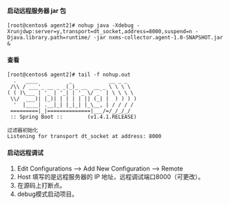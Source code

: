 

#### 启动远程服务器 jar 包

```
[root@centos6 agent2]# nohup java -Xdebug -Xrunjdwp:server=y,transport=dt_socket,address=8000,suspend=n -Djava.library.path=runtime/ -jar nxms-collector.agent-1.0-SNAPSHOT.jar &
```

#### 查看

```
[root@centos6 agent2]# tail -f nohup.out 
  .   ____          _            __ _ _
 /\\ / ___'_ __ _ _(_)_ __  __ _ \ \ \ \
( ( )\___ | '_ | '_| | '_ \/ _` | \ \ \ \
 \\/  ___)| |_)| | | | | || (_| |  ) ) ) )
  '  |____| .__|_| |_|_| |_\__, | / / / /
 =========|_|==============|___/=/_/_/_/
 :: Spring Boot ::        (v1.4.1.RELEASE)

过滤器初始化
Listening for transport dt_socket at address: 8000

```

#### 启动远程调试

1. Edit Configurations  —> Add New Configuration —> Remote
2. Host 填写的是远程服务器的 IP 地址，远程调试端口8000（可更改）。
3. 在源码上打断点。
4. debug模式启动项目。